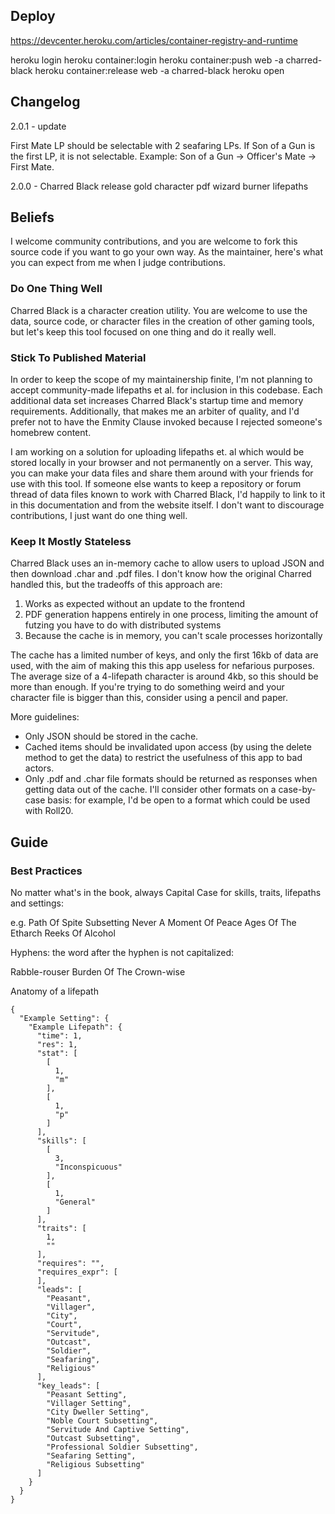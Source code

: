 Deploy
------

https://devcenter.heroku.com/articles/container-registry-and-runtime

heroku login
heroku container:login
heroku container:push web -a charred-black
heroku container:release web -a charred-black
heroku open

## Changelog

2.0.1 - update

First Mate LP should be selectable with 2 seafaring LPs. If Son of a Gun is the first LP, it is not selectable. 
Example: Son of a Gun -> Officer's Mate -> First Mate.

2.0.0 - Charred Black release
gold character pdf
wizard burner lifepaths


## Beliefs

I welcome community contributions, and you are welcome to fork this source code if you want to go your own way. As the maintainer,
here's what you can expect from me when I judge contributions.

### Do One Thing Well

Charred Black is a character creation utility. You are welcome to use the data, source code, or character files in the creation
of other gaming tools, but let's keep this tool focused on one thing and do it really well.

### Stick To Published Material

In order to keep the scope of my maintainership finite, I'm not planning to accept community-made lifepaths et al. for inclusion
in this codebase. Each additional data set increases Charred Black's startup time and memory requirements. Additionally, that
makes me an arbiter of quality, and I'd prefer not to have the Enmity Clause invoked because I rejected someone's homebrew content.

I am working on a solution for uploading lifepaths et. al which would be stored locally in your browser and not permanently on
a server. This way, you can make your data files and share them around with your friends for use with this tool. If someone else
wants to keep a repository or forum thread of data files known to work with Charred Black, I'd happily to link to it in this
documentation and from the website itself. I don't want to discourage contributions, I just want do one thing well.

### Keep It Mostly Stateless

Charred Black uses an in-memory cache to allow users to upload JSON and then download .char and .pdf files. I don't know how the
original Charred handled this, but the tradeoffs of this approach are:

1. Works as expected without an update to the frontend
2. PDF generation happens entirely in one process, limiting the amount of futzing you have to do with distributed systems
3. Because the cache is in memory, you can't scale processes horizontally

The cache has a limited number of keys, and only the first 16kb of data are used, with the aim of making this this app useless
for nefarious purposes. The average size of a 4-lifepath character is around 4kb, so this should be more than enough. If you're
trying to do something weird and your character file is bigger than this, consider using a pencil and paper.

More guidelines:

* Only JSON should be stored in the cache.
* Cached items should be invalidated upon access (by using the delete method to get the data) to restrict the usefulness of this app
  to bad actors.
* Only .pdf and .char file formats should be returned as responses when getting data out of the cache. I'll consider other formats
  on a case-by-case basis: for example, I'd be open to a format which could be used with Roll20.

## Guide

### Best Practices

No matter what's in the book, always Capital Case for skills, traits, lifepaths and settings:

e.g.
Path Of Spite Subsetting
Never A Moment Of Peace
Ages Of The Etharch
Reeks Of Alcohol

Hyphens: the word after the hyphen is not capitalized:

Rabble-rouser
Burden Of The Crown-wise

Anatomy of a lifepath
```
{
  "Example Setting": {
    "Example Lifepath": {
      "time": 1,
      "res": 1,
      "stat": [
        [
          1,
          "m"
        ],
        [
          1,
          "p"
        ]
      ],
      "skills": [
        [
          3,
          "Inconspicuous"
        ],
        [
          1,
          "General"
        ]
      ],
      "traits": [
        1,
        ""
      ],
      "requires": "",
      "requires_expr": [
      ],
      "leads": [
        "Peasant",
        "Villager",
        "City",
        "Court",
        "Servitude",
        "Outcast",
        "Soldier",
        "Seafaring",
        "Religious"
      ],
      "key_leads": [
        "Peasant Setting",
        "Villager Setting",
        "City Dweller Setting",
        "Noble Court Subsetting",
        "Servitude And Captive Setting",
        "Outcast Subsetting",
        "Professional Soldier Subsetting",
        "Seafaring Setting",
        "Religious Subsetting"
      ]
    }
  }
}
```